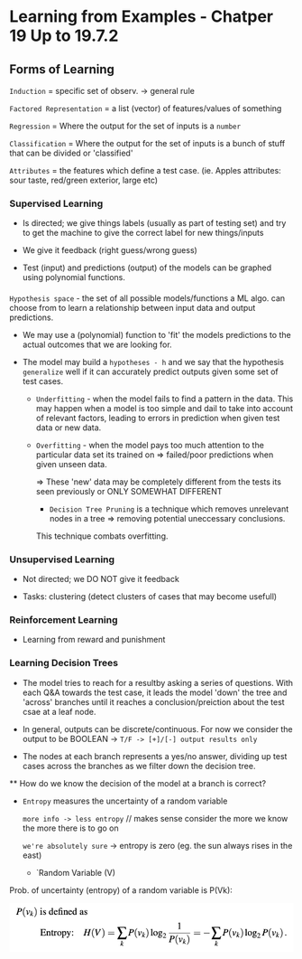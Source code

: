 # Learning from Examples - Chatper 19 Up to 19.7.2

## Forms of Learning

`Induction` = specific set of observ. -> general rule

`Factored Representation` = a list (vector) of features/values of something

`Regression` = Where the output for the set of inputs is a `number`

`Classification` = Where the output for the set of inputs is a bunch of stuff that can be divided or 'classified'

`Attributes` = the features which define a test case.  (ie. Apples attributes: sour taste, red/green exterior, large etc)

### Supervised Learning

- Is directed; we give things labels (usually as part of testing set) and try to get the machine to give the correct label for new things/inputs

- We give it feedback (right guess/wrong guess)

- Test (input) and predictions (output) of the models can be graphed using polynomial functions.

#### 
`Hypothesis space` - the set of all possible models/functions a ML algo. can choose from to learn a relationship between input data and output predictions.

* We may use a (polynomial) function to 'fit' the models predictions to the actual outcomes that we are looking for.

* The model may build a `hypotheses - h` and we say that the hypothesis `generalize` well if it can accurately predict outputs given some set of test cases.

    - `Underfitting` - when the model fails to find a pattern in the data.  This may happen when a model is too simple and dail to take into account of relevant factors, leading to errors in prediction when given test data or new data.

    - `Overfitting` - when the model pays too much attention to the particular data set its trained on => failed/poor predictions when given unseen data.

        => These 'new' data may be completely different from the tests its seen previously or ONLY SOMEWHAT DIFFERENT

        - `Decision Tree Pruning` is a technique which removes unrelevant nodes in a tree => removing potential uneccessary conclusions.

        This technique combats overfitting.

### Unsupervised Learning  

- Not directed; we DO NOT give it feedback

- Tasks: clustering (detect clusters of cases that may become usefull)

### Reinforcement Learning

- Learning from reward and punishment

### Learning Decision Trees

* The model tries to reach for a resultby asking a series of questions.  With each Q&A towards the test case, it leads the model 'down' the tree and 'across' branches until it reaches a conclusion/preiction about the test csae at a leaf node.

- In general, outputs can be discrete/continuous.  For now we consider the output to be BOOLEAN -> `T/F -> [+]/[-] output results only`

- The nodes at each branch represents a yes/no answer, dividing up test cases across the branches as we filter down the decision tree.

** How do we know the decision of the model at a branch is correct?

- `Entropy` measures the uncertainty of a random variable

    `more info -> less entropy` // makes sense consider the more we know the more there is to go on

    `we're absolutely sure` -> entropy is zero (eg. the sun always rises in the east)

    - `Random Variable (V) 

Prob. of uncertainty (entropy) of a random variable is P(Vk): 

![By equation](imgs/eqn-entropy.png)

